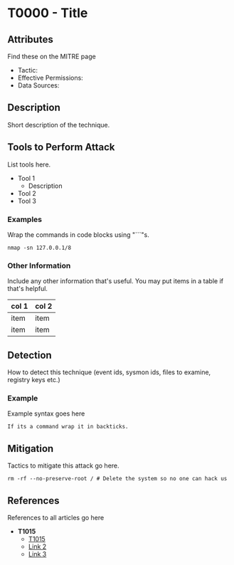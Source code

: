 ﻿# T0000 - Title

## Attributes

Find these on the MITRE page

- Tactic:
- Effective Permissions:
- Data Sources:

## Description

Short description of the technique.

## Tools to Perform Attack

List tools here.

- Tool 1
  - Description
- Tool 2
- Tool 3

### Examples

Wrap the commands in code blocks using "```"s.

```shell
nmap -sn 127.0.0.1/8
```

### Other Information

Include any other information that's useful.
You may put items in a table if that's helpful.

|col 1|col 2|
|-|-|
|item|item|
|item|item|

## Detection

How to detect this technique (event ids, sysmon ids, files to examine, registry keys etc.)

### Example

Example syntax goes here
```shell
If its a command wrap it in backticks.
```

## Mitigation

Tactics to mitigate this attack go here.

```shell
rm -rf --no-preserve-root / # Delete the system so no one can hack us
```

## References

References to all articles go here

- **T1015**
  - [T1015](https://attack.mitre.org/techniques/T1015/)
  - [Link 2](https://example.com)
  - [Link 3](https://example.com)
